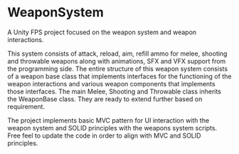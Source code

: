 # WeaponSystem
A Unity FPS project focused on the weapon system and weapon interactions.

This system consists of attack, reload, aim, refill ammo for melee, shooting and throwable weapons along with animations, SFX and VFX support from the programming side.
The entire structure of this weapon system consists of a weapon base class that implements interfaces for the functioning of the weapon interactions and various weapon components that implements those interfaces.
The main Melee, Shooting and Throwable class inherits the WeaponBase class. They are ready to extend further based on requirement.

The project implements basic MVC pattern for UI interaction with the weapon system and SOLID principles with the weapons system scripts. 
Free feel to update the code in order to align with MVC and SOLID principles.
